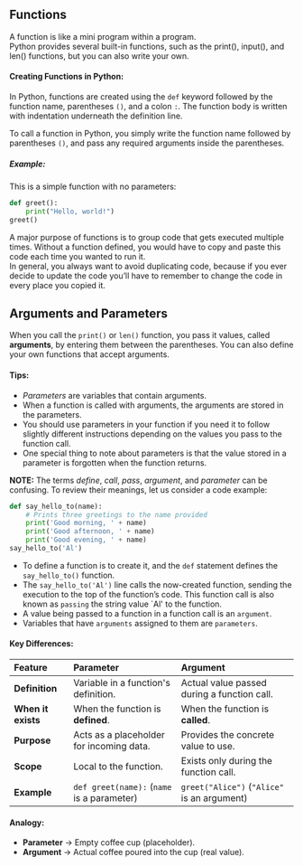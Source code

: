 ## Functions
A function is like a mini program within a program.  
Python provides several built-in functions, such as the print(), input(), and len() functions, but you can also write your own.

#### Creating Functions in Python:
In Python, functions are created using the `def` keyword followed by the function name, parentheses `()`, and a colon `:`. The function body is written with indentation underneath the definition line.  

To call a function in Python, you simply write the function name followed by parentheses `()`, and pass any required arguments inside the parentheses.

##### Example:
This is a simple function with no parameters:
```python
def greet():
    print("Hello, world!")
greet()
```
A major purpose of functions is to group code that gets executed multiple times. Without a function defined, you would have to copy and paste this code each time you wanted to run it.   
    In general, you always want to avoid duplicating code, because if you ever decide to update the code you’ll have to remember to change the code in every place you copied it.

## Arguments and Parameters
When you call the `print()` or `len()` function, you pass it values, called **arguments**, by entering them between the parentheses. You can also define your own functions that accept arguments.  


#### Tips:
- *Parameters* are variables that contain arguments.
- When a function is called with arguments, the arguments are stored in the parameters.
- You should use parameters in your function if you need it to follow slightly different instructions depending on the values you pass to the function call.
- One special thing to note about parameters is that the value stored in a parameter is forgotten when the function returns.

**NOTE:** The terms *define*, *call*, *pass*, *argument*, and *parameter* can be confusing. To review their meanings, let us consider a code example:
```python
def say_hello_to(name):
    # Prints three greetings to the name provided
    print('Good morning, ' + name)
    print('Good afternoon, ' + name)
    print('Good evening, ' + name)
say_hello_to('Al')
```
- To define a function is to create it, and the `def` statement defines the `say_hello_to()` function.
- The `say_hello_to('Al')` line calls the now-created function, sending the execution to the top of the function’s code. This function call is also known as `passing` the string value `Al' to the function.
- A value being passed to a function in a function call is an `argument`.
- Variables that have `arguments` assigned to them are `parameters`.

#### Key Differences:
| Feature            | Parameter                                  | Argument                                    |
|:-------------------|:-------------------------------------------|:--------------------------------------------|
| **Definition**     | Variable in a function's definition.       | Actual value passed during a function call. |
| **When it exists** | When the function is **defined**.          | When the function is **called**.            |
| **Purpose**        | Acts as a placeholder for incoming data.   | Provides the concrete value to use.         |
| **Scope**          | Local to the function.                     | Exists only during the function call.       |
| **Example**        | `def greet(name):` (`name` is a parameter) | `greet("Alice")` (`"Alice"` is an argument) |

#### Analogy:
- **Parameter** → Empty coffee cup (placeholder).
- **Argument** → Actual coffee poured into the cup (real value).
